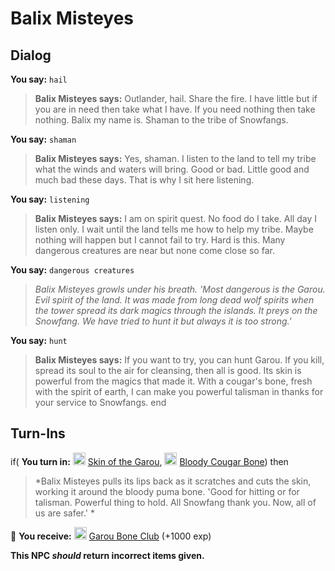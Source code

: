 # Balix Misteyes


## Dialog

**You say:** `hail`



>**Balix Misteyes says:** Outlander, hail. Share the fire. I have little but if you are in need then take what I have. If you need nothing then take nothing. Balix my name is. Shaman to the tribe of Snowfangs.

**You say:** `shaman`



>**Balix Misteyes says:** Yes, shaman. I listen to the land to tell my tribe what the winds and waters will bring. Good or bad. Little good and much bad these days. That is why I sit here listening.

**You say:** `listening`



>**Balix Misteyes says:** I am on spirit quest. No food do I take. All day I listen only. I wait until the land tells me how to help my tribe. Maybe nothing will happen but I cannot fail to try. Hard is this. Many dangerous creatures are near but none come close so far.

**You say:** `dangerous creatures`



>*Balix Misteyes growls under his breath. 'Most dangerous is the Garou. Evil spirit of the land. It was made from long dead wolf spirits when the tower spread its dark magics through the islands. It preys on the Snowfang. We have tried to hunt it but always it is too strong.'*

**You say:** `hunt`



>**Balix Misteyes says:** If you want to try, you can hunt Garou. If you kill, spread its soul to the air for cleansing, then all is good. Its skin is powerful from the magics that made it. With a cougar's bone, fresh with the spirit of earth, I can make you powerful talisman in thanks for your service to Snowfangs.
end



## Turn-Ins





if( **You turn in:** <img style="background:url(/static/icons/blank_slot.gif);width:20px;height:20px;" src="/static/icons/item_640.png" alt="" /> <a
                                href="/item/30055" data-url="30055" class="tooltip-link link">Skin of the Garou</a>, <img style="background:url(/static/icons/blank_slot.gif);width:20px;height:20px;" src="/static/icons/item_905.png" alt="" /> <a
                                href="/item/30032" data-url="30032" class="tooltip-link link">Bloody Cougar Bone</a>) then


>*Balix Misteyes pulls its lips back as it scratches and cuts the skin, working it around the bloody puma bone. 'Good for hitting or for talisman. Powerful thing to hold. All Snowfang thank you. Now, all of us are safer.' *


 &#127873; **You receive:**  <img style="background:url(/static/icons/blank_slot.gif);width:20px;height:20px;" src="/static/icons/item_737.png" alt="" /> <a
                                href="/item/30056" data-url="30056" class="tooltip-link link">Garou Bone Club</a> (+1000 exp)

 

**This NPC *should* return incorrect items given.**
